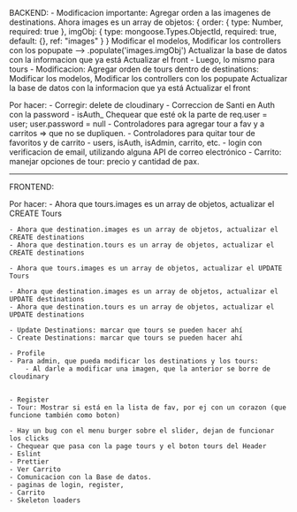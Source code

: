 BACKEND:
    - Modificacion importante: Agregar orden a las imagenes de destinations.
      Ahora images es un array de objetos:
              {
            order: { type: Number, required: true },
            imgObj: { type: mongoose.Types.ObjectId, required: true, default: {}, ref: "images" }
        }
        Modificar el modelos,
        Modificar los controllers con los popupate --> .populate('images.imgObj')
        Actualizar la base de datos con la informacion que ya está
        Actualizar el front
    - Luego, lo mismo para tours
    - Modificacion: Agregar orden de tours dentro de destinations:
        Modificar los modelos,
        Modificar los controllers con los popupate
        Actualizar la base de datos con la informacion que ya está
        Actualizar el front

Por hacer:
    - Corregir: delete de cloudinary
    - Correccion de Santi en Auth con la password
        - isAuth_ Chequear que esté ok la parte de         req.user = user;        user.password = null
    - Controladores para agregar tour a fav y a carritos => que no se dupliquen.
    - Controladores para quitar tour de favoritos y de carrito
    - users, isAuth, isAdmin, carrito, etc.
    - login con verificacion de email, utilizando alguna API de correo electrónico
    - Carrito: manejar opciones de tour: precio y cantidad de pax.


-----------------------------------------------------------------------------------------------------------------------
FRONTEND:

Por hacer:
    - Ahora que tours.images es un array de objetos, actualizar el CREATE Tours

    - Ahora que destination.images es un array de objetos, actualizar el CREATE destinations
    - Ahora que destination.tours es un array de objetos, actualizar el CREATE destinations

    - Ahora que tours.images es un array de objetos, actualizar el UPDATE Tours

    - Ahora que destination.images es un array de objetos, actualizar el UPDATE destinations
    - Ahora que destination.tours es un array de objetos, actualizar el UPDATE destinations

    - Update Destinations: marcar que tours se pueden hacer ahí
    - Create Destinations: marcar que tours se pueden hacer ahí
    
    - Profile
    - Para admin, que pueda modificar los destinations y los tours:
        - Al darle a modificar una imagen, que la anterior se borre de cloudinary


    - Register
    - Tour: Mostrar si está en la lista de fav, por ej con un corazon (que funcione también como boton)

    - Hay un bug con el menu burger sobre el slider, dejan de funcionar los clicks
    - Chequear que pasa con la page tours y el boton tours del Header
    - Eslint
    - Prettier
    - Ver Carrito
    - Comunicacion con la Base de datos.
    - paginas de login, register, 
    - Carrito
    - Skeleton loaders